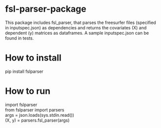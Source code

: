 # fsl-parser-package

This package includes fsl_parser, that parses the freesurfer files (specified in inputspec.json) as dependencies and returns the covariates (X) and dependent (y) matrices as dataframes. A sample inputspec.json can be found in tests. 
# How to install
pip install fslparser
# How to run
import fslparser \
from fslparser import parsers \
args = json.loads(sys.stdin.read()) \
(X, y) = parsers.fsl_parser(args) 
